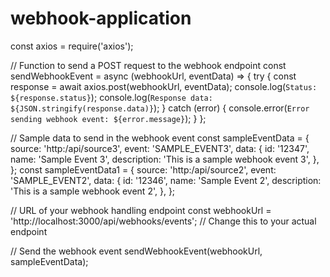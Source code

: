# webhook-application

const axios = require('axios');

// Function to send a POST request to the webhook endpoint
const sendWebhookEvent = async (webhookUrl, eventData) => {
  try {
    const response = await axios.post(webhookUrl, eventData);
    console.log(`Status: ${response.status}`);
    console.log(`Response data: ${JSON.stringify(response.data)}`);
  } catch (error) {
    console.error(`Error sending webhook event: ${error.message}`);
  }
};

// Sample data to send in the webhook event
const sampleEventData = {
  source: 'http:/api/source3',
  event: 'SAMPLE_EVENT3',
  data: {
    id: '12347',
    name: 'Sample Event 3',
    description: 'This is a sample webhook event 3',
  },
};
const sampleEventData1 = {
    source: 'http:/api/source2',
    event: 'SAMPLE_EVENT2',
    data: {
      id: '12346',
      name: 'Sample Event 2',
      description: 'This is a sample webhook event 2',
    },
  };

// URL of your webhook handling endpoint
const webhookUrl = 'http://localhost:3000/api/webhooks/events'; // Change this to your actual endpoint

// Send the webhook event
sendWebhookEvent(webhookUrl, sampleEventData);
